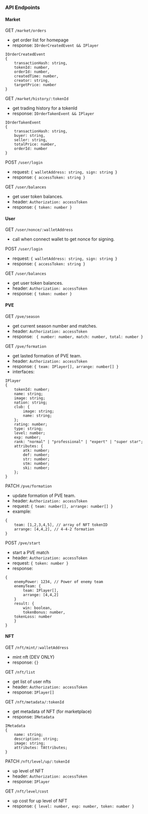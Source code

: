 ### API Endpoints

#### Market
GET `/market/orders`
- get order list for homepage
- response: `IOrderCreatedEvent && IPlayer`
```
IOrderCreatedEvent
{
    transactionHash: string,
    tokenId: number,
    orderId: number,
    createdTime: number,
    creator: string,
    targetPrice: number
}
```

GET `/market/history/:tokenId`
- get trading history for a tokenId
- response: `IOrderTakenEvent && IPlayer`
```
IOrderTakenEvent
{
    transactionHash: string,
    buyer: string,
    seller: string,
    totalPrice: number,
    orderId: number
}
```

POST `/user/login`
- request: `{ walletAddress: string, sign: string }`
- response: `{ accessToken: string }`

GET `/user/balances`
- get user token balances.
- header: `Authorization: accessToken`
- response: `{ token: number }`


#### User
GET `/user/nonce/:walletAddress`
- call when connect wallet to get nonce for signing.

POST `/user/login`
- request: `{ walletAddress: string, sign: string }`
- response: `{ accessToken: string }`

GET `/user/balances`
- get user token balances.
- header: `Authorization: accessToken`
- response: `{ token: number }`

#### PVE

GET `/pve/season`
- get current season number and matches.
- header: `Authorization: accessToken`
- response: ` { number: number, match: number, total: number }`

GET `/pve/formation`
- get lasted formation of PVE team.
- header: `Authorization: accessToken`
- response: `{ team: IPlayer[], arrange: number[] }`
- interfaces: 
```
IPlayer
{
    tokenId: number;
    name: string;
    image: string;
    nation: string;
    club: {
        image: string;
        name: string;
    };
    rating: number;
    type: string;
    level: number;
    exp: number;
    rank: "normal" | "professional" | "expert" | "super star";
    attributes: {
        atk: number;
        def: number;
        str: number;
        stm: number;
        ski: number;
    };
}
```

PATCH `/pve/formation`
- update formation of PVE team.
- header: `Authorization: accessToken`
- request: `{ team: number[], arrange: number[] }`
- example: 
```
{
    team: [1,2,3,4,5], // array of NFT tokenID
    arrange: [4,4,2], // 4-4-2 formation
}
```

POST `/pve/start`
- start a PVE match
- header: `Authorization: accessToken`
- request: `{ token: number }`
- response:
```
{
    enemyPower: 1234, // Power of enemy team
    enemyTeam: {
    	team: IPlayer[],
    	arrange: [4,4,2]
    }
    result: {
    	win: boolean,
        tokenBonus: number,
 	tokenLoss: number
    }
}
```

#### NFT

GET `/nft/mint/:walletAddress`
- mint nft (DEV ONLY)
- response: `{}`

GET `/nft/list`
- get list of user nfts
- header: `Authorization: accessToken`
- response: `IPlayer[]`

GET `/nft/metadata/:tokenId`
- get metadata of NFT (for marketplace)
- response: `IMetadata`
```
IMetadata
{
    name: string;
    description: string;
    image: string;
    attributes: TAttributes;
}
```

PATCH `/nft/level/up/:tokenId`
- up level of NFT
- header: `Authorization: accessToken`
- response: `IPlayer`

GET `/nft/level/cost`
- up cost for up level of NFT
- response: `{ level: number, exp: number, token: number }`
